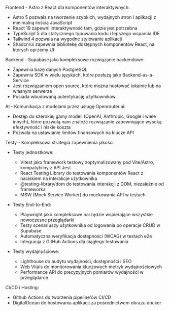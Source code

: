 Frontend - Astro z React dla komponentów interaktywnych:

- Astro 5 pozwala na tworzenie szybkich, wydajnych stron i aplikacji z minimalną ilością JavaScript
- React 19 zapewni interaktywność tam, gdzie jest potrzebna
- TypeScript 5 dla statycznego typowania kodu i lepszego wsparcia IDE
- Tailwind 4 pozwala na wygodne stylowanie aplikacji
- Shadcn/ui zapewnia bibliotekę dostępnych komponentów React, na których oprzemy UI

Backend - Supabase jako kompleksowe rozwiązanie backendowe:

- Zapewnia bazę danych PostgreSQL
- Zapewnia SDK w wielu językach, które posłużą jako Backend-as-a-Service
- Jest rozwiązaniem open source, które można hostować lokalnie lub na własnym serwerze
- Posiada wbudowaną autentykację użytkowników

AI - Komunikacja z modelami przez usługę Openrouter.ai:

- Dostęp do szerokiej gamy modeli (OpenAI, Anthropic, Google i wiele innych), które pozwolą nam znaleźć rozwiązanie zapewniające wysoką efektywność i niskie koszta
- Pozwala na ustawianie limitów finansowych na klucze API

Testy - Kompleksowa strategia zapewnienia jakości:

- Testy jednostkowe:
  - Vitest jako framework testowy zoptymalizowany pod Vite/Astro, kompatybilny z API Jest
  - React Testing Library do testowania komponentów React z naciskiem na interakcje użytkownika
  - @testing-library/dom do testowania interakcji z DOM, niezależnie od frameworka
  - MSW (Mock Service Worker) do mockowania API w testach

- Testy End-to-End:
  - Playwright jako kompleksowe narzędzie wspierające wszystkie nowoczesne przeglądarki
  - Testy scenariuszy użytkownika od logowania po operacje CRUD w Supabase
  - Automatyczna weryfikacja dostępności (WCAG) w testach e2e
  - Integracja z GitHub Actions dla ciągłego testowania

- Testy wydajnościowe:
  - Lighthouse do audytu wydajności, dostępności i SEO
  - Web Vitals do monitorowania kluczowych metryk wydajnościowych
  - Performance API do precyzyjnych pomiarów wydajności w przeglądarce

CI/CD i Hosting:

- Github Actions do tworzenia pipeline'ów CI/CD
- DigitalOcean do hostowania aplikacji za pośrednictwem obrazu docker
